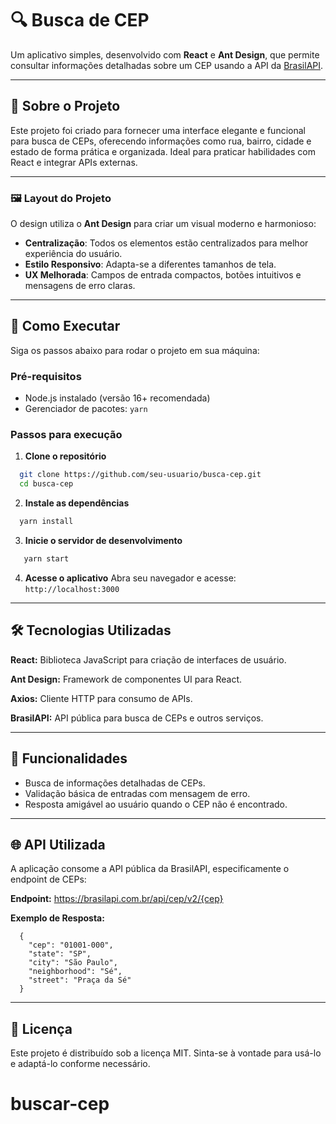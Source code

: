 # 🔍 Busca de CEP

Um aplicativo simples, desenvolvido com **React** e **Ant Design**, que permite consultar informações detalhadas sobre um CEP usando a API da [BrasilAPI](https://brasilapi.com.br/).

---

## 📜 Sobre o Projeto

Este projeto foi criado para fornecer uma interface elegante e funcional para busca de CEPs, oferecendo informações como rua, bairro, cidade e estado de forma prática e organizada. Ideal para praticar habilidades com React e integrar APIs externas.

---

### 🖼️ Layout do Projeto

O design utiliza o **Ant Design** para criar um visual moderno e harmonioso:  
- **Centralização**: Todos os elementos estão centralizados para melhor experiência do usuário.  
- **Estilo Responsivo**: Adapta-se a diferentes tamanhos de tela.  
- **UX Melhorada**: Campos de entrada compactos, botões intuitivos e mensagens de erro claras.  

---

## 🚀 Como Executar

Siga os passos abaixo para rodar o projeto em sua máquina:

### Pré-requisitos
- Node.js instalado (versão 16+ recomendada)
- Gerenciador de pacotes: `yarn`

### Passos para execução

1. **Clone o repositório**
```bash
  git clone https://github.com/seu-usuario/busca-cep.git
  cd busca-cep
```

2. **Instale as dependências**
  ```bash
    yarn install
  ```

3. **Inicie o servidor de desenvolvimento**
  ```bash
     yarn start
   ```

4. **Acesse o aplicativo**
  Abra seu navegador e acesse: `http://localhost:3000`

---

## 🛠️ Tecnologias Utilizadas

**React:** Biblioteca JavaScript para criação de interfaces de usuário.

**Ant Design:** Framework de componentes UI para React.

**Axios:** Cliente HTTP para consumo de APIs.

**BrasilAPI:** API pública para busca de CEPs e outros serviços.
   
---

## 📖 Funcionalidades

- Busca de informações detalhadas de CEPs.
- Validação básica de entradas com mensagem de erro.
- Resposta amigável ao usuário quando o CEP não é encontrado.

---

## 🌐 API Utilizada

A aplicação consome a API pública da BrasilAPI, especificamente o endpoint de CEPs:

**Endpoint:**
https://brasilapi.com.br/api/cep/v2/{cep}

**Exemplo de Resposta:**

```
  {
    "cep": "01001-000",
    "state": "SP",
    "city": "São Paulo",
    "neighborhood": "Sé",
    "street": "Praça da Sé"
  }
```

---

## 📝 Licença

Este projeto é distribuído sob a licença MIT. Sinta-se à vontade para usá-lo e adaptá-lo conforme necessário.
# buscar-cep
